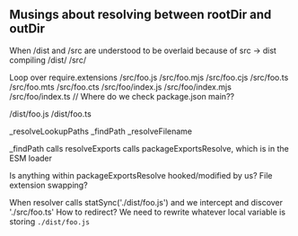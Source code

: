 ## Musings about resolving between rootDir and outDir

When /dist and /src are understood to be overlaid because of src -> dist compiling
/dist/
/src/

Loop over require.extensions
/src/foo.js
/src/foo.mjs
/src/foo.cjs
/src/foo.ts
/src/foo.mts
/src/foo.cts
/src/foo/index.js
/src/foo/index.mjs
/src/foo/index.ts
// Where do we check package.json main??


/dist/foo.js
/dist/foo.ts


_resolveLookupPaths
_findPath
_resolveFilename

_findPath calls resolveExports calls packageExportsResolve, which is in the ESM loader

Is anything within packageExportsResolve hooked/modified by us?  File extension swapping?


When resolver calls statSync('./dist/foo.js') and we intercept and discover './src/foo.ts'
How to redirect?  We need to rewrite whatever local variable is storing `./dist/foo.js`
